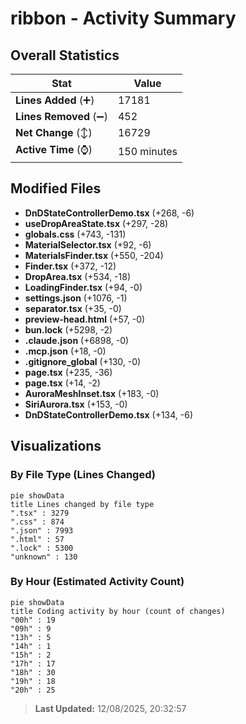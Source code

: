 # ribbon - Activity Summary 

## Overall Statistics

| Stat                   | Value                                                             |
| ---------------------- | ----------------------------------------------------------------- |
| **Lines Added** (➕)   | 17181                                          |
| **Lines Removed** (➖) | 452                                        |
| **Net Change** (↕)    | 16729                |
| **Active Time** (⌚)   | 150 minutes |


## Modified Files
- **DnDStateControllerDemo.tsx** (+268, -6)
- **useDropAreaState.tsx** (+297, -28)
- **globals.css** (+743, -131)
- **MaterialSelector.tsx** (+92, -6)
- **MaterialsFinder.tsx** (+550, -204)
- **Finder.tsx** (+372, -12)
- **DropArea.tsx** (+534, -18)
- **LoadingFinder.tsx** (+94, -0)
- **settings.json** (+1076, -1)
- **separator.tsx** (+35, -0)
- **preview-head.html** (+57, -0)
- **bun.lock** (+5298, -2)
- **.claude.json** (+6898, -0)
- **.mcp.json** (+18, -0)
- **.gitignore_global** (+130, -0)
- **page.tsx** (+235, -36)
- **page.tsx** (+14, -2)
- **AuroraMeshInset.tsx** (+183, -0)
- **SiriAurora.tsx** (+153, -0)
- **DnDStateControllerDemo.tsx** (+134, -6)

## Visualizations

### By File Type (Lines Changed)

```mermaid
pie showData
title Lines changed by file type
".tsx" : 3279
".css" : 874
".json" : 7993
".html" : 57
".lock" : 5300
"unknown" : 130
```

### By Hour (Estimated Activity Count)

```mermaid
pie showData
title Coding activity by hour (count of changes)
"00h" : 19
"09h" : 9
"13h" : 5
"14h" : 1
"15h" : 2
"17h" : 17
"18h" : 30
"19h" : 18
"20h" : 25
```


> **Last Updated:** 12/08/2025, 20:32:57